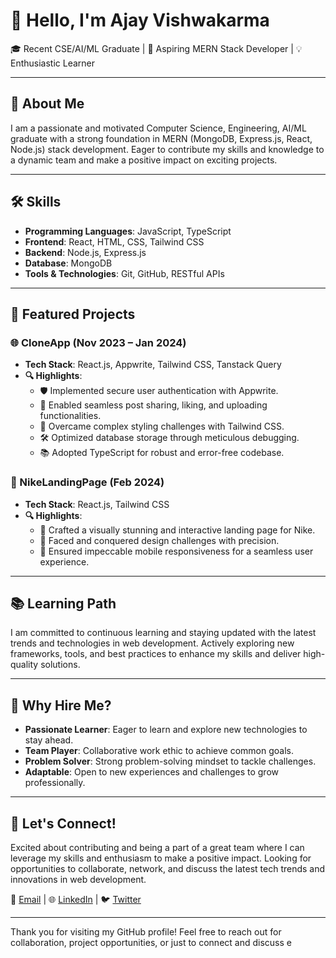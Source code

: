 # 👋 Hello, I'm Ajay Vishwakarma

🎓 Recent CSE/AI/ML Graduate | 🚀 Aspiring MERN Stack Developer | 💡 Enthusiastic Learner

---

## 🌟 About Me

I am a passionate and motivated Computer Science, Engineering, AI/ML graduate with a strong foundation in MERN (MongoDB, Express.js, React, Node.js) stack development. Eager to contribute my skills and knowledge to a dynamic team and make a positive impact on exciting projects.

---

## 🛠️ Skills

- **Programming Languages**: JavaScript, TypeScript
- **Frontend**: React, HTML, CSS, Tailwind CSS
- **Backend**: Node.js, Express.js
- **Database**: MongoDB
- **Tools & Technologies**: Git, GitHub, RESTful APIs

---

## 🚀 Featured Projects

### 🌐 CloneApp (Nov 2023 – Jan 2024)
- **Tech Stack**: React.js, Appwrite, Tailwind CSS, Tanstack Query
- **🔍 Highlights**:
  - 🛡️ Implemented secure user authentication with Appwrite.
  - 📝 Enabled seamless post sharing, liking, and uploading functionalities.
  - 🎨 Overcame complex styling challenges with Tailwind CSS.
  - 🛠️ Optimized database storage through meticulous debugging.
  - 📚 Adopted TypeScript for robust and error-free codebase.

### 🌟 NikeLandingPage (Feb 2024)
- **Tech Stack**: React.js, Tailwind CSS
- **🔍 Highlights**:
  - 🎨 Crafted a visually stunning and interactive landing page for Nike.
  - 📐 Faced and conquered design challenges with precision.
  - 📱 Ensured impeccable mobile responsiveness for a seamless user experience.

---

## 📚 Learning Path

I am committed to continuous learning and staying updated with the latest trends and technologies in web development. Actively exploring new frameworks, tools, and best practices to enhance my skills and deliver high-quality solutions.

---

## 🌱 Why Hire Me?

- **Passionate Learner**: Eager to learn and explore new technologies to stay ahead.
- **Team Player**: Collaborative work ethic to achieve common goals.
- **Problem Solver**: Strong problem-solving mindset to tackle challenges.
- **Adaptable**: Open to new experiences and challenges to grow professionally.

---

## 🤝 Let's Connect!

Excited about contributing and being a part of a great team where I can leverage my skills and enthusiasm to make a positive impact. Looking for opportunities to collaborate, network, and discuss the latest tech trends and innovations in web development.

📧 [Email](mailto:ajayvish936@gmail.com) | 🌐 [LinkedIn](https://www.linkedin.com/in/ajay-vishwakarma-3409a0225/) | 🐦 [Twitter](https://twitter.com/AjayVish01)

---

Thank you for visiting my GitHub profile! Feel free to reach out for collaboration, project opportunities, or just to connect and discuss e
